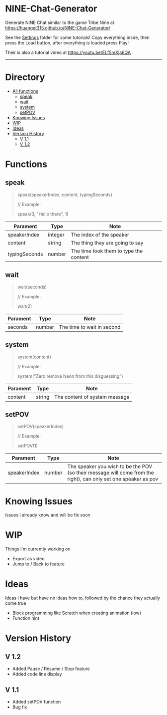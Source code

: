 # NINE-Chat-Generator
Generate NINE Chat similar to the game Tribe Nine at https://huanget315.github.io/NINE-Chat-Generator/

See the [Settings](./Settings/) folder for some tutorials! Copy everything insde, then press the Load button, after everything is loaded press Play!

Their is also a tutorial video at https://youtu.be/ELf5mXja6QA

----
# Directory
- [All functions](#Functions)
    - [speak](##speak)
    - [wait](##wait)
    - [system](##system)
    - [setPOV](##setPOV)
- [Knowing Issues](#Knowing_Issues)
- [WIP](#WIP)
- [Ideas](#Ideas)
- [Version History](#Version_History)
    - [V 1.1](#V_1.1)
    - [V 1.2](#V_1.2)

# Functions
## speak
> speak(speakerIndex, content, typingSeconds)
>
> // Example:
> 
> speak(3, "Hello there", 1)

| Parament | Type | Note |
| -------- | ------- | ------- |
| speakerIndex | integer | The index of the speaker |
| content | string | The thing they are going to say |
| typingSeconds | number | The time took them to type the content |

## wait
> wait(seconds)
>
> // Example:
> 
> wait(2)

| Parament | Type | Note |
| -------- | ------- | ------- |
| seconds | number | The time to wait in second |

## system
> system(content)
> 
> // Example:
>
> system("Zero remove Neon from this disguessing")

| Parament | Type | Note |
| -------- | ------- | ------- |
| content | string | The content of system message |

## setPOV
> setPOV(speakerIndex)
>
> // Example:
>
> setPOV(1)

| Parament | Type | Note |
| -------- | ------- | ------- |
| speakerIndex | number | The speaker you wish to be the POV (so their message will come from the right), can only set one speaker as pov |

# Knowing Issues
Issues I already know and will be fix soon
  
# WIP
Things I'm currently working on
- Export as video
- Jump to / Back to feature
  
# Ideas
Ideas I have but have no ideas how to, followed by the chance they actually come true
- Block programming like Scratch when creating animation (low)
- Function hint

# Version History
## V 1.2
- Added Pause / Resume / Stop feature
- Added code line display
## V 1.1
- Added setPOV function
- Bug fix
